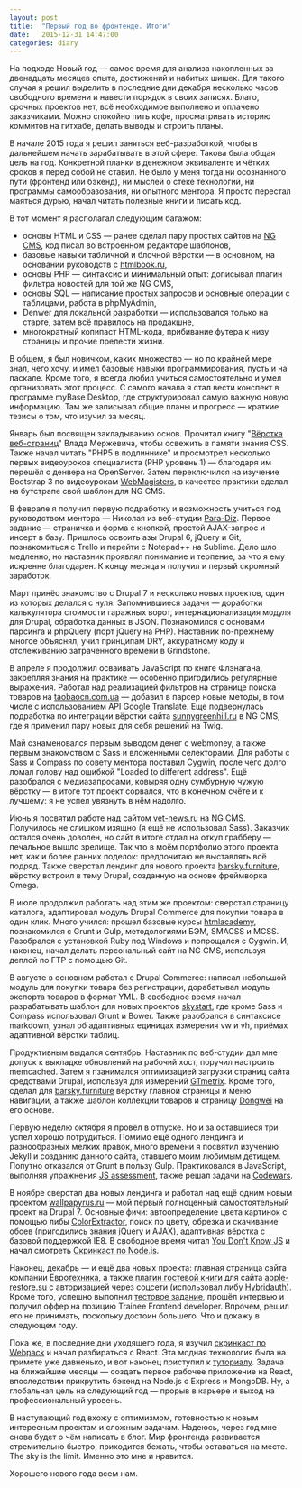 ```yaml
---
layout: post
title:  "Первый год во фронтенде. Итоги"
date:   2015-12-31 14:47:00
categories: diary
---
```

На подходе Новый год — самое время для анализа накопленных за двенадцать месяцев опыта, достижений и набитых шишек.
Для такого случая я решил выделить в последние дни декабря несколько часов свободного времени и навести порядок в своих записях.
Благо, срочных проектов нет, всё необходимое выполнено и оплачено заказчиками.
Можно спокойно пить кофе, просматривать историю коммитов на гитхабе, делать выводы и строить планы.

В начале 2015 года я решил заняться веб-разработкой, чтобы в дальнейшем начать зарабатывать в этой сфере.
Такова была общая цель на год. Конкретной планки в денежном эквиваленте и чётких сроков я перед собой не ставил.
Не было у меня тогда ни осознанного пути (фронтенд или бэкенд), ни мыслей о стеке технологий, ни программы самообразования,
ни опытного ментора. Я просто перестал маяться дурью, начал читать полезные книги и писать код.

В тот момент я располагал следующим багажом:

+ основы HTML и CSS — ранее сделал пару простых сайтов на [NG CMS](http://ngcms.ru), код писал во встроенном редакторе шаблонов,
+ базовые навыки табличной и блочной вёрстки — в основном, на основании руководств с [htmlbook.ru](http://htmlbook.ru),
+ основы PHP — синтаксис и минимальный опыт: дописывал плагин фильтра новостей для той же NG CMS,
+ основы SQL — написание простых запросов и основные операции с таблицами, работа в phpMyAdmin,
+ Denwer для локальной разработки — использовался только на старте, затем всё правилось на продакшне,
+ многократный копипаст HTML-кода, прибивание футера к низу страницы и прочие прелести жизни.

В общем, я был новичком, каких множество — но по крайней мере знал, чего хочу, и имел базовые навыки программирования,
пусть и на паскале. Кроме того, я всегда любил учиться самостоятельно и умел организовать этот процесс.
С самого начала я стал вести конспект в программе myBase Desktop, где структурировал самую важную новую информацию.
Там же записывал общие планы и прогресс — краткие тезисы о том, что изучил за месяц.

Январь был посвящен закладыванию основ. Прочитал книгу "[Вёрстка веб-страниц](http://htmlbook.ru/blog/verstka-veb-stranits)" Влада Мержевича,
чтобы освежить в памяти знания CSS. Также начал читать "PHP5 в подлиннике" и просмотрел несколько первых видеоуроков специалиста
(PHP уровень 1) — благодаря им перешёл с денвера на OpenServer. Затем переключился на изучение Bootstrap 3 по видеоурокам
[WebMagisters](https://www.youtube.com/user/WebMagistersRu), в качестве практики сделал на бутстрапе свой шаблон для NG CMS.

В феврале я получил первую подработку и возможность учиться под руководством ментора — Николая из веб-студии [Para-Diz](http://para-diz.com.ua).
Первое задание — страничка и форма с кнопкой, простой AJAX-запрос и инсерт в базу. Пришлось освоить азы Drupal 6, jQuery и Git,
познакомиться с Trello и перейти с Notepad++ на Sublime. Дело шло медленно, но наставник проявлял понимание и терпение,
за что я ему искренне благодарен. К концу месяца я получил и первый скромный заработок.

Март принёс знакомство с Drupal 7 и несколько новых проектов, один из которых делался с нуля.
Запомнившиеся задачи — доработки калькулятора стоимости гаражных ворот, интернационализация модуля для Drupal,
обработка данных в JSON. Познакомился с основами парсинга и phpQuery (порт jQuery на PHP).
Наставник по-прежнему многое объяснял, учил принципам DRY, аккуратному коду и отслеживанию затраченного времени в Grindstone.

В апреле я продолжил осваивать JavaScript по книге Флэнагана, закрепляя знания на практике — особенно пригодились
регулярные выражения. Работал над реализацией фильтров на странице поиска товаров на [taobaocn.com.ua](http://taobaocn.com.ua)
— добавил в парсер новые методы, в том числе с использованием API Google Translate.
Еще подвернулась подработка по интеграции вёрстки сайта [sunnygreenhill.ru](http://sunnygreenhill.ru)
в NG CMS, где я применил пару новых для себя решений на Twig.

Май ознаменовался первым выводом денег с webmoney, а также первым знакомством с Sass и вложенными селекторами.
Для работы с Sass и Compass по совету ментора поставил Cygwin, после чего долго ломал голову над ошибкой "Loaded to different address".
Ещё разобрался с медиазапросами, ковыряя одну сумбурную чужую вёрстку — в итоге тот проект сорвался,
что в конечном счёте и к лучшему: я не успел увязнуть в нём надолго.

Июнь я посвятил работе над сайтом [vet-news.ru](http://vet-news.ru) на NG CMS. Получилось не слишком изящно (я ещё не использовал Sass).
Заказчик остался очень доволен, но сайт в итоге отдал на откуп грабберу — печальное вышло зрелище.
Так что в моём портфолио этого проекта нет, как и более ранних поделок: предпочитаю не выставлять всё подряд.
Также сверстал лендинг для нового проекта [barsky.furniture](http://barsky.furniture), вёрстку
встроил в тему Drupal, созданную на основе фреймворка Omega.

В июле продолжил работать над этим же проектом: сверстал страницу каталога, адаптировал модуль Drupal Commerce для покупки
товара в один клик. Много учился: прошел базовые курсы [htmlacademy](http://htmlacademy.ru), познакомился с Grunt и Gulp,
методологиями БЭМ, SMACSS и MCSS. Разобрался с установкой Ruby под Windows и попрощался с Cygwin.
И, наконец, начал делать персональный сайт на NG CMS, используя деплой по FTP c помощью Git.

В августе в основном работал с Drupal Commerce: написал небольшой модуль для покупки товара без регистрации,
дорабатывал модуль экспорта товаров в формат YML. В свободное время начал разрабатывать шаблон для новых проектов
[skystart](https://github.com/web-padawan/skystart), где кроме Sass и Compass использовал Grunt и Bower.
Также разобрался в синтаксисе markdown, узнал об адаптивных единицах измерения vw и vh, приёмах адаптивной вёрстки таблиц.

Продуктивным выдался сентябрь. Наставник по веб-студии дал мне допуск к выкладке обновлений на рабочий хост,
поручил настроить memcached. Затем я пзанимался оптимизацией загрузки страниц сайта средствами Drupal,
используя для измерений [GTmetrix](https://gtmetrix.com/).
Кроме того, сделал для [barsky.furniture](http://barsky.furniture) вёрстку главной страницы и меню навигации,
а также шаблон коллекции товаров и страницу [Dongwei](http://barsky.furniture/dongwei) на его основе.

Первую неделю октября я провёл в отпуске. Но и за оставшиеся три успел хорошо потрудиться.
Помимо ещё одного лендинга и разнообразных мелких правок, много времени я посвятил изучению Jekyll и созданию данного сайта,
ставшего моим любимым детищем. Попутно отказался от Grunt в пользу Gulp.
Практиковался в JavaScript, выполняя упражнения [JS assessment](https://github.com/rmurphey/js-assessment),
также решал задачи на [Codewars](http://codewars.com/).

В ноябре сверстал два новых лендинга и работал над ещё одним новым проектом [wallpapyrus.ru](http://wallpapyrus.ru)
— мой первый полноценный самостоятельный проект на Drupal 7. Основные фичи: автоопределение цвета картинок
с помощью либы [ColorExtractor](https://github.com/thephpleague/color-extractor), поиск по цвету, обрезка и скачивание обоев
(пригодились знания jQuery и AJAX), адаптивная вёрстка с базовой поддержкой IE8.
В свободное время читал [You Don't Know JS](https://github.com/getify/You-Dont-Know-JS)
и начал смотреть [Скринкаст по Node.js](https://learn.javascript.ru/nodejs-screencast).

Наконец, декабрь — и ещё два новых проекта: главная страница сайта компании [Евротехника](http://evrotehnica.com.ua), а также
[плагин гостевой книги](https://github.com/web-padawan/ng_guestbook) для сайта [apple-restore.su](http://apple-restore.su/guestbook/)
с авторизацией через соцсети (использовал либу [Hybridauth](http://hybridauth.sourceforge.net/)).
Кроме того, успешно выполнил [тестовое задание](https://github.com/web-padawan/EQ_ProductDetailPage), прошёл интервью и получил оффер
на позицию Trainee Frontend developer. Впрочем, решил его не принимать, поскольку достоин большего. Что и докажу в следующем году.

Пока же, в последние дни уходящего года, я изучил [скринкаст по Webpack](https://learn.javascript.ru/webpack-screencast)
и начал разбираться с React. Эта модная технология была на примете уже давненько, и вот наконец
приступил к [туториалу](http://survivejs.com/webpack_react). Задача на ближайшие месяцы — создать первое рабочее приложение на React,
впоследствии прикрутить бэкенд на Node.js с Express и MongoDB.
Ну, а глобальная цель на следующий год — прорыв в карьере и выход на профессиональный уровень.

В наступающий год вхожу с оптимизмом, готовностью к новым интересным проектам и сложным задачам.
Надеюсь, через год мне снова будет о чём написать в блог.
Мир фронтенда развивается стремительно быстро, приходится бежать, чтобы оставаться на месте.
The sky is the limit. Именно это мне и нравится.

Хорошего нового года всем нам.
